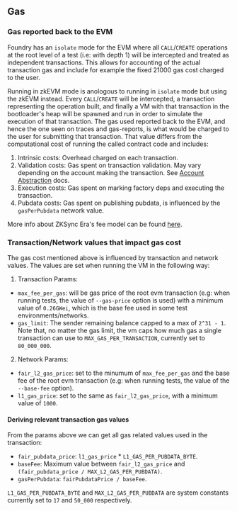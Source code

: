 ## Gas

### Gas reported back to the EVM
Foundry has an `isolate` mode for the EVM where all `CALL`/`CREATE` operations at the root level of a test (i.e: with depth 1) will be intercepted and treated as independent transactions. This allows for accounting of the actual transaction gas and include for example the fixed 21000 gas cost charged to the user.

Running in zkEVM mode is anologous to running in `isolate` mode but using the zkEVM instead. Every `CALL`/`CREATE` will be intercepted, a transaction representing the operation built, and finally a VM with that transaction in the bootloader's heap will be spawned and run in order to simulate the execution of that transaction. The gas used reported back to the EVM, and hence the one seen on traces and gas-reports, is what would be charged to the user for submitting that transaction. That value differs from the computational cost of running the called contract code and includes: 

  1. Intrinsic costs: Overhead charged on each transaction.
  2. Validation costs: Gas spent on transaction validation. May vary depending on the account making the transaction. See [Account Abstraction](https://docs.zksync.io/build/developer-reference/account-abstraction) docs.
  3. Execution costs: Gas spent on marking factory deps and executing the transaction.
  4. Pubdata costs: Gas spent on publishing pubdata, is influenced by the `gasPerPubdata` network value.

More info about ZKSync Era's fee model can be found [here](https://docs.zksync.io/build/developer-reference/fee-model).

### Transaction/Network values that impact gas cost
The gas cost mentioned above is influenced by transaction and network values. The values are set when running the VM in the following way:

1. Transaction Params:

* `max_fee_per_gas`: will be gas price of the root evm transaction (e.g: when running tests, the value of `--gas-price` option is used) with a minimum value of `0.26GWei`, which is the base fee used in some test environments/networks.
* `gas_limit`: The sender remaining balance capped to a max of `2^31 - 1`. Note that, no matter the gas limit, the vm caps how much gas a single transaction can use to `MAX_GAS_PER_TRANSACTION`, currently set to `80_000_000`.

2. Network Params:

* `fair_l2_gas_price`: set to the minumum of `max_fee_per_gas` and the base fee of the root evm transaction (e.g: when running tests, the value of the `--base-fee` option).
* `l1_gas_price`: set to the same as `fair_l2_gas_price`, with a minimum value of `1000`.

#### Deriving relevant transaction gas values

From the params above we can get all gas related values used in the transaction:

* `fair_pubdata_price`: `l1_gas_price` * `L1_GAS_PER_PUBDATA_BYTE`. 
* `baseFee`: Maximum value between `fair_l2_gas_price` and `(fair_pubdata_price / MAX_L2_GAS_PER_PUBDATA)`.
* `gasPerPubdata`: `fairPubdataPrice / baseFee`.

`L1_GAS_PER_PUBDATA_BYTE` and `MAX_L2_GAS_PER_PUBDATA` are system constants currently set to `17` and `50_000` respectively.
